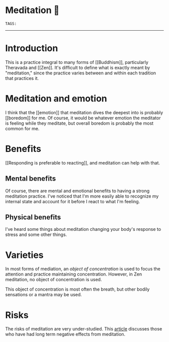 # Meditation 🧘
`TAGS:`

---
# Introduction
This is a practice integral to many forms of [[Buddhism]], particularly Theravada and [[Zen]]. It's difficult to define what is exactly meant by "meditation," since the practice varies between and within each tradition that practices it. 

# Meditation and emotion
I think that the [[emotion]] that meditation dives the deepest into is probably [[boredom]] for me. Of course, it would be whatever emotion the meditator is feeling while they meditate, but overall boredom is probably the most common for me. 

# Benefits
[[Responding is preferable to reacting]], and meditation can help with that.

## Mental benefits
Of course, there are mental and emotional benefits to having a strong meditation practice. I've noticed that I'm more easily able to recognize my internal state and account for it before I react to what I'm feeling. 

## Physical benefits
I've heard some things about meditation changing your body's response to stress and some other things. 

# Varieties
In most forms of mediation, an *object of concentration* is used to focus the attention and practice maintaining concentration. However, in Zen meditation, no object of concentration is used.

This object of concentration is most often the breath, but other bodily sensations or a mantra may be used. 

# Risks
The risks of meditation are very under-studied. This [article](https://www.theatlantic.com/health/archive/2014/06/the-dark-knight-of-the-souls/372766/) discusses those who have had long term negative effects from meditation. 